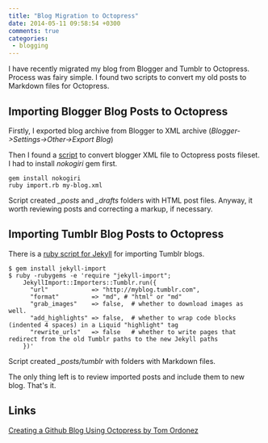 ```yaml
---
title: "Blog Migration to Octopress"
date: 2014-05-11 09:58:54 +0300
comments: true
categories:
 - blogging
---
```

I have recently migrated my blog from Blogger and Tumblr to Octopress.
Process was fairy simple. I found two scripts to convert my old posts to Markdown files for Octopress.

<!--more-->
## Importing Blogger Blog Posts to Octopress

Firstly, I exported blog archive from Blogger to XML archive (_Blogger->Settings->Other->Export Blog_)

Then I found a [script][blogger-import] to convert blogger XML file to Octopress posts fileset. I had to install _nokogiri_ gem first.

    gem install nokogiri
    ruby import.rb my-blog.xml

Script created _\_posts_ and _\_drafts_ folders with HTML post files. Anyway, it worth reviewing posts and correcting a markup, if necessary.

## Importing Tumblr Blog Posts to Octopress

There is a [ruby script for Jekyll][tumblr-import] for importing Tumblr blogs.

    $ gem install jekyll-import
    $ ruby -rubygems -e 'require "jekyll-import";
        JekyllImport::Importers::Tumblr.run({
          "url"            => "http://myblog.tumblr.com",
          "format"         => "md", # "html" or "md"
          "grab_images"    => false,  # whether to download images as well.
          "add_highlights" => false,  # whether to wrap code blocks (indented 4 spaces) in a Liquid "highlight" tag
          "rewrite_urls"   => false   # whether to write pages that redirect from the old Tumblr paths to the new Jekyll paths
        })'

Script created _\_posts/tumblr_ with folders with Markdown files.

The only thing left is to review imported posts and include them to new blog.
That's it.

## Links
  [Creating a Github Blog Using Octopress by Tom Ordonez](http://www.tomordonez.com/blog/2012/06/04/creating-a-github-blog-using-octopress/)

  [blogger-import]: https://gist.github.com/juniorz/1564581 "Import a blogger archive to jekyll (octopress version)"
  [tumblr-import]: http://import.jekyllrb.com/docs/tumblr/ "Jekyll importer for Tumblr"

